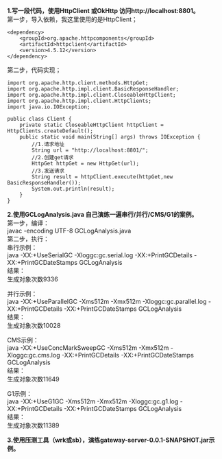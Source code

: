 **1.写一段代码，使用HttpClient 或OkHttp 访问http://localhost:8801。**  
第一步，导入依赖，我这里使用的是HttpClient；    
```
<dependency>
    <groupId>org.apache.httpcomponents</groupId>
    <artifactId>httpclient</artifactId>
    <version>4.5.12</version>
</dependency>
```
第二步，代码实现；  
```  
import org.apache.http.client.methods.HttpGet;
import org.apache.http.impl.client.BasicResponseHandler;
import org.apache.http.impl.client.CloseableHttpClient;
import org.apache.http.impl.client.HttpClients;
import java.io.IOException;

public class Client {
    private static CloseableHttpClient httpClient = HttpClients.createDefault();
    public static void main(String[] args) throws IOException {
        //1.请求地址
        String url = "http://localhost:8801/";
        //2.创建get请求
        HttpGet httpGet = new HttpGet(url);
        //3.发送请求
        String result = httpClient.execute(httpGet,new BasicResponseHandler());
        System.out.println(result);
    }
}
```

**2.使用GCLogAnalysis.java 自己演练一遍串行/并行/CMS/G1的案例。**   
第一步，编译：  
javac -encoding UTF-8 GCLogAnalysis.java  
第二步，执行：  
串行示例：  
java -XX:+UseSerialGC -Xloggc:gc.serial.log -XX:+PrintGCDetails -XX:+PrintGCDateStamps GCLogAnalysis   
结果：  
生成对象次数9336  
  
并行示例：   
java -XX:+UseParallelGC -Xms512m -Xmx512m -Xloggc:gc.parallel.log -XX:+PrintGCDetails -XX:+PrintGCDateStamps GCLogAnalysis  
结果：  
生成对象次数10028   
 
CMS示例：  
java -XX:+UseConcMarkSweepGC -Xms512m -Xmx512m -Xloggc:gc.cms.log -XX:+PrintGCDetails -XX:+PrintGCDateStamps GCLogAnalysis  
结果：  
生成对象次数11649  

G1示例：  
java -XX:+UseG1GC -Xms512m -Xmx512m -Xloggc:gc.g1.log -XX:+PrintGCDetails -XX:+PrintGCDateStamps GCLogAnalysis   
结果：  
生成对象次数11389    

**3.使用压测工具（wrk或sb），演练gateway-server-0.0.1-SNAPSHOT.jar示例。**  




